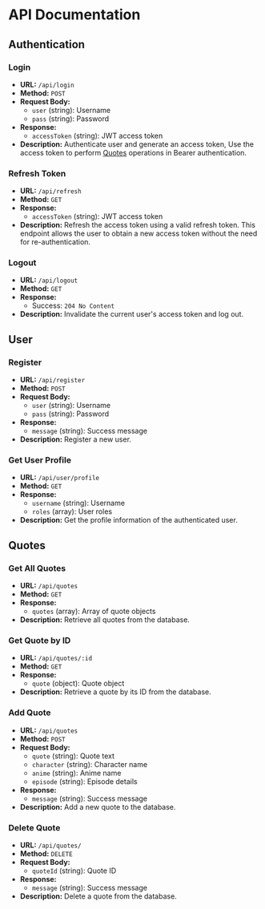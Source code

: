 # API Documentation

## Authentication

### Login

- **URL:** `/api/login`
- **Method:** `POST`
- **Request Body:**
  - `user` (string): Username
  - `pass` (string): Password
- **Response:**
  - `accessToken` (string): JWT access token
- **Description:** Authenticate user and generate an access token, Use the access token to perform [Quotes](#quotes) operations in Bearer authentication.

### Refresh Token

- **URL:** `/api/refresh`
- **Method:** `GET`
- **Response:**
  - `accessToken` (string): JWT access token
- **Description:** Refresh the access token using a valid refresh token. This endpoint allows the user to obtain a new access token without the need for re-authentication.


### Logout

- **URL:** `/api/logout`
- **Method:** `GET`
- **Response:**
  - Success: `204 No Content`
- **Description:** Invalidate the current user's access token and log out.

## User

### Register

- **URL:** `/api/register`
- **Method:** `POST`
- **Request Body:**
  - `user` (string): Username
  - `pass` (string): Password
- **Response:**
  - `message` (string): Success message
- **Description:** Register a new user.

### Get User Profile

- **URL:** `/api/user/profile`
- **Method:** `GET`
- **Response:**
  - `username` (string): Username
  - `roles` (array): User roles
- **Description:** Get the profile information of the authenticated user.

## Quotes

### Get All Quotes

- **URL:** `/api/quotes`
- **Method:** `GET`
- **Response:**
  - `quotes` (array): Array of quote objects
- **Description:** Retrieve all quotes from the database.

### Get Quote by ID

- **URL:** `/api/quotes/:id`
- **Method:** `GET`
- **Response:**
  - `quote` (object): Quote object
- **Description:** Retrieve a quote by its ID from the database.

### Add Quote

- **URL:** `/api/quotes`
- **Method:** `POST`
- **Request Body:**
  - `quote` (string): Quote text
  - `character` (string): Character name
  - `anime` (string): Anime name
  - `episode` (string): Episode details
- **Response:**
  - `message` (string): Success message
- **Description:** Add a new quote to the database.

<!-- ### Update Quote

- **URL:** `/api/quotes/:id`
- **Method:** `PUT`
- **Request Body:**
  - `quote` (string): Updated quote text
  - `character` (string): Updated character name
  - `anime` (string): Updated anime name
  - `episode` (string): Updated episode details
- **Response:**
  - `message` (string): Success message
- **Description:** Update an existing quote in the database. -->

### Delete Quote

- **URL:** `/api/quotes/`
- **Method:** `DELETE`
- **Request Body:**
  - `quoteId` (string): Quote ID
- **Response:**
  - `message` (string): Success message
- **Description:** Delete a quote from the database.

#